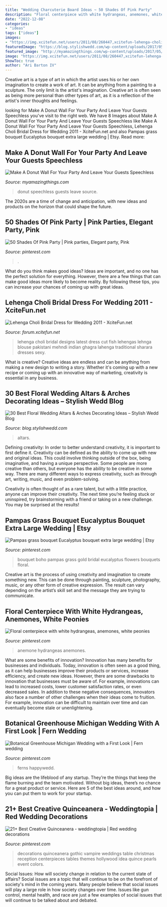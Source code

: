 ```yaml
---
title: "Wedding Charcuterie Board Ideas ~ 50 Shades Of Pink Party"
description: "Floral centerpiece with white hydrangeas, anemones, white peonies"
date: "2022-12-08"
categories:
- "ideas"
tags: ["ideas"]
images:
- "https://img.xcitefun.net/users/2011/08/260447,xcitefun-lehenga-choli-bridal-dress-for-wedding-2.jpg"
featuredImage: "https://blog.stylishwedd.com/wp-content/uploads/2017/05/simple-but-pretty-diy-rustic-wedding-arch-ideas.jpg"
featured_image: "http://myamazingthings.com/wp-content/uploads/2017/05/donut-wall-2.jpg"
image: "https://img.xcitefun.net/users/2011/08/260447,xcitefun-lehenga-choli-bridal-dress-for-wedding-2.jpg"
ShowToc: true
author: "Ari Barton IV"
---
```



Creative art is a type of art in which the artist uses his or her own imagination to create a work of art. It can be anything from a painting to a sculpture. The only limit is the artist's imagination. Creative art is often seen as being more personal than other types of art, as it is a reflection of the artist's inner thoughts and feelings.

	

		
looking for Make A Donut Wall For Your Party And Leave Your Guests Speechless you've visit to the right web. We have 8 Images about Make A Donut Wall For Your Party And Leave Your Guests Speechless like Make A Donut Wall For Your Party And Leave Your Guests Speechless, Lehenga Choli Bridal Dress for Wedding 2011 - XciteFun.net and also Pampas grass bouquet Eucalyptus bouquet extra large wedding | Etsy. Read more:
		
    
## Make A Donut Wall For Your Party And Leave Your Guests Speechless

<img loading=lazy src="http://myamazingthings.com/wp-content/uploads/2017/05/donut-wall-2.jpg" onerror="this.onerror=null;this.src='https://tse3.mm.bing.net/th?id=OIP.0jXdk9mVc6iPmV5te-XtswHaLG&amp;pid=15.1';" alt="Make A Donut Wall For Your Party And Leave Your Guests Speechless">

_Source: myamazingthings.com_

>donut speechless guests leave source. 

	

The 2020s are a time of change and anticipation, with new ideas and products on the horizon that could shape the future.

    
## 50 Shades Of Pink Party | Pink Parties, Elegant Party, Pink

<img loading=lazy src="https://i.pinimg.com/736x/ea/a6/21/eaa621ae670635baf87250960e834219.jpg" onerror="this.onerror=null;this.src='https://tse4.mm.bing.net/th?id=OIP.A1ihBL-Xp5xDiMTLrD-hlAHaJ3&amp;pid=15.1';" alt="50 Shades Of Pink Party | Pink parties, Elegant party, Pink">

_Source: pinterest.com_

>. 

	

What do you think makes good ideas?
Ideas are important, and no one has the perfect solution for everything. However, there are a few things that can make good ideas more likely to become reality. By following these tips, you can increase your chances of coming up with great ideas.

    
## Lehenga Choli Bridal Dress For Wedding 2011 - XciteFun.net

<img loading=lazy src="https://img.xcitefun.net/users/2011/08/260447,xcitefun-lehenga-choli-bridal-dress-for-wedding-2.jpg" onerror="this.onerror=null;this.src='https://tse1.mm.bing.net/th?id=OIP.BLv2hGkI_XruZ-dD2RV9YQHaLG&amp;pid=15.1';" alt="Lehenga Choli Bridal Dress for Wedding 2011 - XciteFun.net">

_Source: forum.xcitefun.net_

>lehenga choli bridal designs latest dress cut fish lehengas lehnga blouse pakistani mehndi indian ghagra lahenga traditional sharara dresses sexy. 

	

What is creative?
Creative ideas are endless and can be anything from making a new design to writing a story. Whether it's coming up with a new recipe or coming up with an innovative way of marketing, creativity is essential in any business.

    
## 30 Best Floral Wedding Altars &amp; Arches Decorating Ideas – Stylish Wedd Blog

<img loading=lazy src="https://blog.stylishwedd.com/wp-content/uploads/2017/05/simple-but-pretty-diy-rustic-wedding-arch-ideas.jpg" onerror="this.onerror=null;this.src='https://tse2.mm.bing.net/th?id=OIP.VMJqFCpVJkWWVwDrOF-9NAHaKp&amp;pid=15.1';" alt="30 Best Floral Wedding Altars &amp; Arches Decorating Ideas – Stylish Wedd Blog">

_Source: blog.stylishwedd.com_

>altars. 

	

Defining creativity:
In order to better understand creativity, it is important to first define it. Creativity can be defined as the ability to come up with new and original ideas. This could involve thinking outside of the box, being imaginative, and having a unique perspective.
Some people are more creative than others, but everyone has the ability to be creative in some way. There are many different ways to express creativity, such as through art, writing, music, and even problem-solving.

Creativity is often thought of as a rare talent, but with a little practice, anyone can improve their creativity. The next time you’re feeling stuck or uninspired, try brainstorming with a friend or taking on a new challenge. You may be surprised at the results!

    
## Pampas Grass Bouquet Eucalyptus Bouquet Extra Large Wedding | Etsy

<img loading=lazy src="https://i.pinimg.com/736x/93/45/7c/93457c0bf9587e27e94915e4056f7247.jpg" onerror="this.onerror=null;this.src='https://tse4.mm.bing.net/th?id=OIP.0Ec5LPhF6-TXMpeMOcnX2wHaLH&amp;pid=15.1';" alt="Pampas grass bouquet Eucalyptus bouquet extra large wedding | Etsy">

_Source: pinterest.com_

>bouquet boho pampas grass gold bridal eucalyptus flowers bouquets floral. 

	

Creative art is the process of using creativity and imagination to create something new. This can be done through painting, sculpture, photography, music, or any other form of creative expression. The result can vary depending on the artist’s skill set and the message they are trying to communicate.

    
## Floral Centerpiece With White Hydrangeas, Anemones, White Peonies

<img loading=lazy src="https://i.pinimg.com/736x/78/03/78/780378ebba4368276e88e3248745049f.jpg" onerror="this.onerror=null;this.src='https://tse4.mm.bing.net/th?id=OIP.wNFPeNxwyD9iuI4i-jr16QHaLH&amp;pid=15.1';" alt="Floral centerpiece with white hydrangeas, anemones, white peonies">

_Source: pinterest.com_

>anemone hydrangeas anemones. 

	

What are some benefits of innovation?
Innovation has many benefits for businesses and individuals. Today, innovation is often seen as a good thing, as it can help businesses improve their products or services, increase efficiency, and create new ideas. However, there are some drawbacks to innovation that businesses must be aware of. For example, innovations can lead to increased costs, lower customer satisfaction rates, or even decreased sales. In addition to these negative consequences, innovators also face a number of other challenges when their ideas come to fruition. For example, innovation can be difficult to maintain over time and can eventually become stale or unenlightening.

    
## Botanical Greenhouse Michigan Wedding With A First Look | Fern Wedding

<img loading=lazy src="https://i.pinimg.com/736x/fc/8f/c2/fc8fc207300b09471acc026dee8228d2.jpg" onerror="this.onerror=null;this.src='https://tse3.mm.bing.net/th?id=OIP.AaSBpAPqfG5Wr2h9upPvvQHaLI&amp;pid=15.1';" alt="Botanical Greenhouse Michigan Wedding with a First Look | Fern wedding">

_Source: pinterest.com_

>ferns happywedd. 

	

Big ideas are the lifeblood of any startup. They’re the things that keep the flame burning and the team motivated. Without big ideas, there’s no chance for a great product or service. Here are 5 of the best ideas around, and how you can put them to work for your startup.

    
## 21+ Best Creative Quinceanera - Weddingtopia | Red Wedding Decorations

<img loading=lazy src="https://i.pinimg.com/736x/e1/8b/fb/e18bfb2fb32bc63023566f65bb2c8d5e.jpg" onerror="this.onerror=null;this.src='https://tse2.mm.bing.net/th?id=OIP.5830XtcxzXmVp_4C-BulIQHaJ4&amp;pid=15.1';" alt="21+ Best Creative Quinceanera - weddingtopia | Red wedding decorations">

_Source: pinterest.com_

>decorations quinceanera gothic vampire weddings table christmas reception centerpieces tables themes hollywood idea quince pearls event colors. 

	

Social Issues: How will society change in relation to the current state of affairs?
Social issues are a topic that will continue to be on the forefront of society's mind in the coming years. Many people believe that social issues will play a large role in how society changes over time. Issues like gun control, mental health, and race are just a few examples of social issues that will continue to be talked about and debated.

